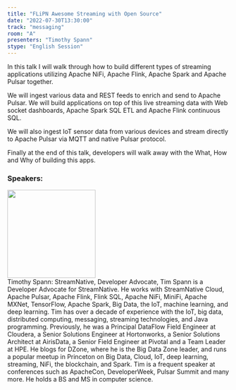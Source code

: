```yaml
---
title: "FLiPN Awesome Streaming with Open Source"
date: "2022-07-30T13:30:00"
track: "messaging"
room: "A"
presenters: "Timothy Spann"
stype: "English Session"
---
```

In this talk I will walk through how to build different types of streaming applications utilizing Apache NiFi, Apache Flink, Apache Spark and Apache Pulsar together.   

We will ingest various data and REST feeds to enrich and send to Apache Pulsar.   We will build applications on top of this live streaming data with Web socket dashboards, Apache Spark SQL ETL and Apache Flink continuous SQL.

We will also ingest IoT sensor data from various devices and stream directly to Apache Pulsar via MQTT and native Pulsar protocol.

Finally at the end of this talk, developers will walk away with the What, How and Why of building this apps.
 ### Speakers: 
 <img src="images/speaker/1011.png" width="200" /><br>Timothy Spann: StreamNative, Developer Advocate, Tim Spann is a Developer Advocate for StreamNative. He works with StreamNative Cloud, Apache Pulsar, Apache Flink, Flink SQL, Apache NiFi, MiniFi, Apache MXNet, TensorFlow, Apache Spark, Big Data, the IoT, machine learning, and deep learning. Tim has over a decade of experience with the IoT, big data, distributed computing, messaging, streaming technologies, and Java programming. Previously, he was a Principal DataFlow Field Engineer at Cloudera, a Senior Solutions Engineer at Hortonworks, a Senior Solutions Architect at AirisData, a Senior Field Engineer at Pivotal and a Team Leader at HPE. He blogs for DZone, where he is the Big Data Zone leader, and runs a popular meetup in Princeton on Big Data, Cloud, IoT, deep learning, streaming, NiFi, the blockchain, and Spark. Tim is a frequent speaker at conferences such as ApacheCon, DeveloperWeek, Pulsar Summit and many more. He holds a BS and MS in computer science.

 
